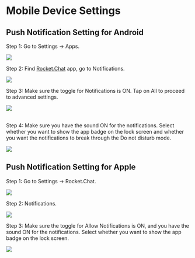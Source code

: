 # Mobile Device Settings

## Push Notification Setting for Android

Step 1: Go to Settings -> Apps.

![](<../../../.gitbook/assets/image (162).png>)

Step 2: Find [Rocket.Chat](http://rocket.chat) app, go to Notifications.

![](<../../../.gitbook/assets/image (163).png>)

Step 3: Make sure the toggle for Notifications is ON. Tap on All to proceed to advanced settings.

![](<../../../.gitbook/assets/image (164).png>)

\
Step 4: Make sure you have the sound ON for the notifications. Select whether you want to show the app badge on the lock screen and whether you want the notifications to break through the Do not disturb mode.

![](<../../../.gitbook/assets/image (165).png>)

## Push Notification Setting for Apple

Step 1: Go to Settings -> Rocket.Chat.

![](<../../../.gitbook/assets/image (166).png>)

Step 2: Notifications.

![](<../../../.gitbook/assets/image (167).png>)

Step 3: Make sure the toggle for Allow Notifications is ON, and you have the sound ON for the notifications. Select whether you want to show the app badge on the lock screen.

![](<../../../.gitbook/assets/image (168).png>)
